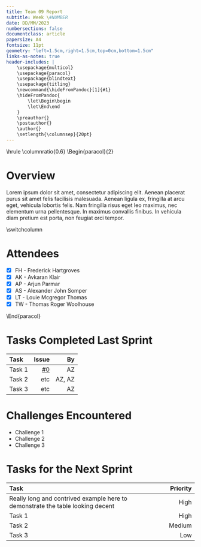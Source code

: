 ```yaml
---
title: Team 09 Report
subtitle: Week \#NUMBER
date: DD/MM/2023
numbersections: false
documentclass: article
papersize: A4
fontsize: 11pt
geometry: "left=1.5cm,right=1.5cm,top=0cm,bottom=1.5cm"
links-as-notes: true
header-includes: |
	\usepackage{multicol}
	\usepackage{paracol}
	\usepackage{blindtext}
	\usepackage{titling}
	\newcommand{\hideFromPandoc}[1]{#1}
	\hideFromPandoc{
		\let\Begin\begin
		\let\End\end
	}
	\preauthor{}
	\postauthor{}
	\author{}
	\setlength{\columnsep}{20pt}
---
```


<!-- Compile Instructions:
pandoc .\report\wk1.md -o .\report\wk1.pdf
See: https://pandoc.org/
 -->

\hrule
\columnratio{0.6}
\Begin{paracol}{2}

# Overview

Lorem ipsum dolor sit amet, consectetur adipiscing elit.
Aenean placerat purus sit amet felis facilisis malesuada.
Aenean ligula ex, fringilla at arcu eget, vehicula lobortis felis.
Nam fringilla risus eget leo maximus, nec elementum urna pellentesque.
In maximus convallis finibus.
In vehicula diam pretium est porta, non feugiat orci tempor.

\switchcolumn

# Attendees

- [x] FH - Frederick Hartgroves
- [x] AK - Avkaran Klair
- [x] AP - Arjun Parmar
- [x] AS - Alexander John Somper
- [x] LT - Louie Mcgregor Thomas
- [x] TW - Thomas Roger Woolhouse

\End{paracol}

# Tasks Completed Last Sprint

| Task   |                                              Issue |     By |
| :----- | -------------------------------------------------: | -----: |
| Task 1 | [#0](https://github.com/TWoolhouse/Slook/issues/0) |     AZ |
| Task 2 |                                                etc | AZ, AZ |
| Task 3 |                                                etc |     AZ |

# Challenges Encountered

- Challenge 1
- Challenge 2
- Challenge 3

# Tasks for the Next Sprint

| Task                                                                           | Priority |
| :----------------------------------------------------------------------------- | -------: |
| Really long and contrived example here to demonstrate the table looking decent |     High |
| Task 1                                                                         |     High |
| Task 2                                                                         |   Medium |
| Task 3                                                                         |      Low |
